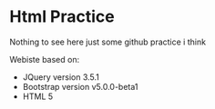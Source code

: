 # Html Practice

Nothing to see here just some github practice i think

Webiste based on:

<ul>
  
<li>JQuery version 3.5.1</li> 
<li>Bootstrap version v5.0.0-beta1</li> 
<li>HTML 5</li>
  </ul>

